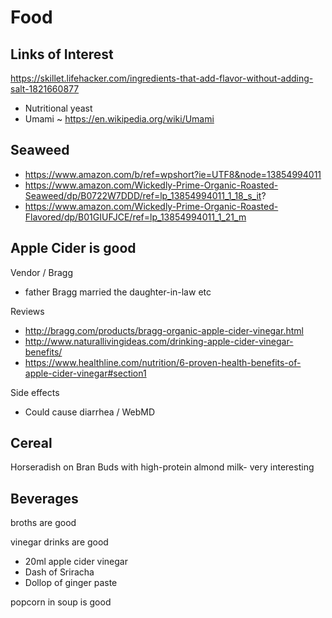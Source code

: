 
# Food


## Links of Interest

https://skillet.lifehacker.com/ingredients-that-add-flavor-without-adding-salt-1821660877
* Nutritional yeast
* Umami ~ https://en.wikipedia.org/wiki/Umami

## Seaweed

* https://www.amazon.com/b/ref=wpshort?ie=UTF8&node=13854994011
* https://www.amazon.com/Wickedly-Prime-Organic-Roasted-Seaweed/dp/B0722W7DDD/ref=lp_13854994011_1_18_s_it?
* https://www.amazon.com/Wickedly-Prime-Organic-Roasted-Flavored/dp/B01GIUFJCE/ref=lp_13854994011_1_21_m

## Apple Cider is good

Vendor / Bragg
* father Bragg married the daughter-in-law etc

Reviews
* http://bragg.com/products/bragg-organic-apple-cider-vinegar.html
* http://www.naturallivingideas.com/drinking-apple-cider-vinegar-benefits/
* https://www.healthline.com/nutrition/6-proven-health-benefits-of-apple-cider-vinegar#section1

Side effects
* Could cause diarrhea / WebMD


## Cereal

Horseradish on Bran Buds with high-protein almond milk- very interesting

## Beverages


broths are good

vinegar drinks are good

* 20ml apple cider vinegar
* Dash of Sriracha
* Dollop of ginger paste

popcorn in soup is good


